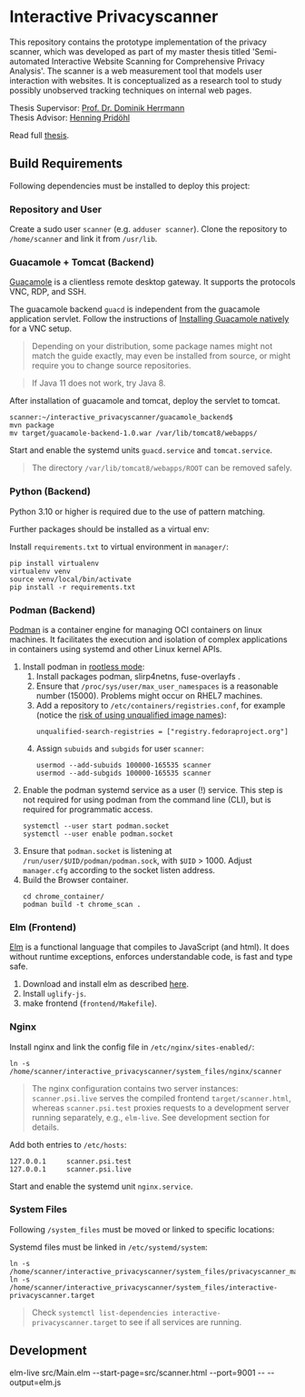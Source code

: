 # Interactive Privacyscanner

This repository contains the prototype implementation of the privacy scanner, which was developed as part of my master thesis titled 'Semi-automated Interactive Website Scanning for Comprehensive Privacy Analysis'.
The scanner is a web measurement tool that models user interaction with websites.
It is conceptualized as a research tool to study possibly unobserved tracking techniques on internal web pages.

Thesis Supervisor: [Prof. Dr. Dominik Herrmann](https://www.uni-bamberg.de/psi/team/dominik-herrmann/)  
Thesis Advisor: [Henning Pridöhl](https://www.uni-bamberg.de/psi/team/henning-pridoehl/)

Read full [thesis](https://github.com/martin-endress/interactive_privacyscanner/blob/main/docs/thesis.pdf).

## Build Requirements

Following dependencies must be installed to deploy this project:

### Repository and User

Create a sudo user `scanner` (e.g. `adduser scanner`).
Clone the repository to `/home/scanner` and link it from `/usr/lib`.

### Guacamole + Tomcat (Backend)

[Guacamole](https://guacamole.apache.org/) is a clientless remote desktop gateway.
It supports the protocols VNC, RDP, and SSH.

The guacamole backend `guacd` is independent from the guacamole application servlet.
Follow the instructions of [Installing Guacamole natively](https://guacamole.apache.org/doc/gug/installing-guacamole.html) for a VNC setup.

> Depending on your distribution, some package names might not match the guide exactly, may even be installed from source, or might require you to change source repositories.


> If Java 11 does not work, try Java 8.

After installation of guacamole and tomcat, deploy the servlet to tomcat.

```
scanner:~/interactive_privacyscanner/guacamole_backend$
mvn package
mv target/guacamole-backend-1.0.war /var/lib/tomcat8/webapps/
```

Start and enable the systemd units `guacd.service` and `tomcat.service`.

> The directory `/var/lib/tomcat8/webapps/ROOT` can be removed safely.

### Python (Backend)

Python 3.10 or higher is required due to the use of pattern matching.

Further packages should be installed as a virtual env:

Install `requirements.txt` to virtual environment in `manager/`:
```
pip install virtualenv
virtualenv venv
source venv/local/bin/activate
pip install -r requirements.txt
```

### Podman (Backend)

[Podman](https://podman.io/) is a container engine for managing OCI containers on linux machines.
It facilitates the execution and isolation of complex applications in containers using systemd and other Linux kernel APIs.

1. Install podman in [rootless mode](https://github.com/containers/podman/blob/main/docs/tutorials/rootless_tutorial.md):
    1. Install packages podman, slirp4netns, fuse-overlayfs .
    2. Ensure that `/proc/sys/user/max_user_namespaces` is a reasonable number (15000). Problems might occur on RHEL7 machines.
    3. Add a repository to `/etc/containers/registries.conf`, for example (notice the [risk of using unqualified image names](https://github.com/containers/image/blob/main/docs/containers-registries.conf.5.md#note-risk-of-using-unqualified-image-names)):
        ```
        unqualified-search-registries = ["registry.fedoraproject.org"]
        ```
    4. Assign `subuids` and `subgids` for user `scanner`:
        ```
        usermod --add-subuids 100000-165535 scanner
        usermod --add-subgids 100000-165535 scanner
        ```
2. Enable the podman systemd service as a user (!) service. This step is not required for using podman from the command line (CLI), but is required for programmatic access.
    ```
    systemctl --user start podman.socket
    systemctl --user enable podman.socket
    ```
3. Ensure that `podman.socket` is listening at `/run/user/$UID/podman/podman.sock`, with `$UID` > 1000. Adjust `manager.cfg` according to the socket listen address.
4. Build the Browser container.
    ```
    cd chrome_container/
    podman build -t chrome_scan .
    ```

### Elm (Frontend)

[Elm](https://elm-lang.org/) is a functional language that compiles to JavaScript (and html).
It does without runtime exceptions, enforces understandable code, is fast and type safe.

1. Download and install elm as described [here](https://guide.elm-lang.org/install/elm.html).
2. Install `uglify-js`.
3. make frontend (`frontend/Makefile`).

### Nginx

Install nginx and link the config file in `/etc/nginx/sites-enabled/`:

```
ln -s /home/scanner/interactive_privacyscanner/system_files/nginx/scanner
```

> The nginx configuration contains two server instances:
> `scanner.psi.live` serves the compiled frontend `target/scanner.html`, whereas `scanner.psi.test` proxies requests to a development server running separately, e.g., `elm-live`.
> See development section for details.

Add both entries to `/etc/hosts`:

```
127.0.0.1     scanner.psi.test
127.0.0.1     scanner.psi.live
```

Start and enable the systemd unit `nginx.service`.

### System Files

Following `/system_files` must be moved or linked to specific locations:

Systemd files must be linked in `/etc/systemd/system`:

```
ln -s /home/scanner/interactive_privacyscanner/system_files/privacyscanner_manager.service
ln -s /home/scanner/interactive_privacyscanner/system_files/interactive-privacyscanner.target
```

> Check `systemctl list-dependencies interactive-privacyscanner.target` to see if all services are running.

## Development

elm-live src/Main.elm --start-page=src/scanner.html --port=9001 -- --output=elm.js


